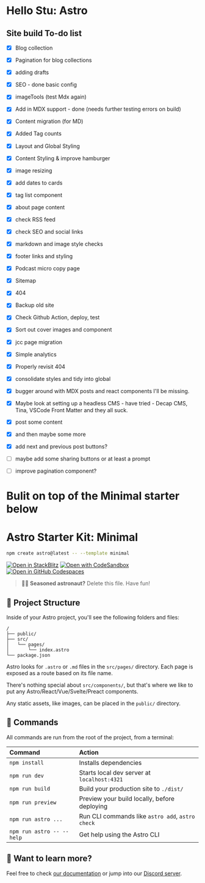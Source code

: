 # Hello Stu: Astro

## Site build To-do list

- [x] Blog collection
- [x] Pagination for blog collections
- [x] adding drafts
- [x] SEO - done basic config
- [x] imageTools (test Mdx again)
- [x] Add in MDX support - done (needs further testing errors on build)
- [x] Content migration (for MD)
- [x] Added Tag counts
- [x] Layout and Global Styling
- [x] Content Styling & improve hamburger
- [x] image resizing
- [x] add dates to cards
- [x] tag list component
- [x] about page content
- [x] check RSS feed
- [x] check SEO and social links
- [x] markdown and image style checks
- [x] footer links and styling
- [x] Podcast micro copy page
- [x] Sitemap
- [x] 404
- [x] Backup old site
- [x] Check Github Action, deploy, test
- [x] Sort out cover images and component
- [x] jcc page migration
- [x] Simple analytics
- [x] Properly revisit 404
- [x] consolidate styles and tidy into global
- [x] bugger around with MDX posts and react components I'll be missing.
- [x] Maybe look at setting up a headless CMS - have tried - Decap CMS, Tina, VSCode Front Matter and they all suck.
- [x] post some content
- [x] and then maybe some more
- [x] add next and previous post buttons?

- [ ] maybe add some sharing buttons or at least a prompt
- [ ] improve pagination component?

# Bulit on top of the Minimal starter below

# Astro Starter Kit: Minimal

```sh
npm create astro@latest -- --template minimal
```

[![Open in StackBlitz](https://developer.stackblitz.com/img/open_in_stackblitz.svg)](https://stackblitz.com/github/withastro/astro/tree/latest/examples/minimal)
[![Open with CodeSandbox](https://assets.codesandbox.io/github/button-edit-lime.svg)](https://codesandbox.io/p/sandbox/github/withastro/astro/tree/latest/examples/minimal)
[![Open in GitHub Codespaces](https://github.com/codespaces/badge.svg)](https://codespaces.new/withastro/astro?devcontainer_path=.devcontainer/minimal/devcontainer.json)

> 🧑‍🚀 **Seasoned astronaut?** Delete this file. Have fun!

## 🚀 Project Structure

Inside of your Astro project, you'll see the following folders and files:

```text
/
├── public/
├── src/
│   └── pages/
│       └── index.astro
└── package.json
```

Astro looks for `.astro` or `.md` files in the `src/pages/` directory. Each page is exposed as a route based on its file name.

There's nothing special about `src/components/`, but that's where we like to put any Astro/React/Vue/Svelte/Preact components.

Any static assets, like images, can be placed in the `public/` directory.

## 🧞 Commands

All commands are run from the root of the project, from a terminal:

| Command                   | Action                                           |
| :------------------------ | :----------------------------------------------- |
| `npm install`             | Installs dependencies                            |
| `npm run dev`             | Starts local dev server at `localhost:4321`      |
| `npm run build`           | Build your production site to `./dist/`          |
| `npm run preview`         | Preview your build locally, before deploying     |
| `npm run astro ...`       | Run CLI commands like `astro add`, `astro check` |
| `npm run astro -- --help` | Get help using the Astro CLI                     |

## 👀 Want to learn more?

Feel free to check [our documentation](https://docs.astro.build) or jump into our [Discord server](https://astro.build/chat).
